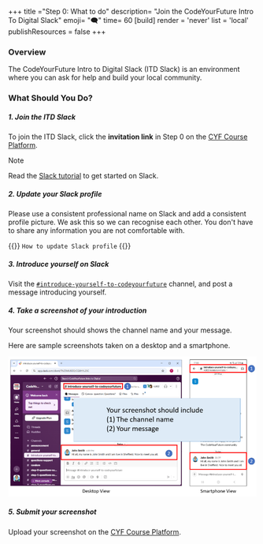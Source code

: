 +++
title ="Step 0: What to do"
description= "Join the CodeYourFuture Intro To Digital Slack"
emoji= "🗨"
time= 60
[build]
  render = 'never'
  list = 'local'
  publishResources = false 
+++

### Overview

The CodeYourFuture Intro to Digital Slack (ITD Slack) is an environment where you can ask for help and build your local community.


### What Should You Do?

##### 1. Join the ITD Slack

To join the ITD Slack, click the **invitation link** in Step 0 on the [CYF Course Platform](https://application-process.codeyourfuture.io/).

> [!NOTE]
> Read the [Slack tutorial](https://slack.com/intl/en-gb/help/articles/360059928654-How-to-use-Slack--your-quick-start-guide) to get started on Slack.

##### 2. Update your Slack profile

Please use a consistent professional name on Slack and add a consistent profile picture. We ask this so we can recognise each other. You don't have to share any information you are not comfortable with.

{{<note type="tip" title="Search the Web">}}
`How to update Slack profile`
{{</note>}}


##### 3. Introduce yourself on Slack

Visit the [`#introduce-yourself-to-codeyourfuture`](https://cyf-introtodigital.slack.com/archives/CQ8HYL25C) channel, and post a message introducing yourself.

##### 4. Take a screenshot of your introduction

Your screenshot should shows the channel name and your message.

Here are sample screenshots taken on a desktop and a smartphone.

![Sample screenshot](step-0-sample-screenshot.png)

##### 5. Submit your screenshot 

Upload your screenshot on the [CYF Course Platform](https://application-process.codeyourfuture.io/).

